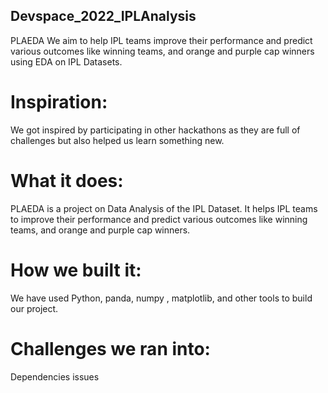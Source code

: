 ## Devspace_2022_IPLAnalysis

PLAEDA
We aim to help IPL teams improve their performance and predict various outcomes like winning teams, and orange and purple cap winners using EDA on IPL Datasets.

# Inspiration:
We got inspired by participating in other hackathons as they are full of challenges but also helped us learn something new.

# What it does:
PLAEDA is a project on Data Analysis of the IPL Dataset. It helps IPL teams to improve their performance and predict various outcomes like winning teams, and orange and purple cap winners.

# How we built it:
We have used Python, panda, numpy , matplotlib, and other tools to build our project.

# Challenges we ran into:
Dependencies issues
